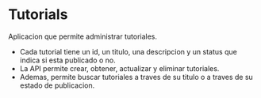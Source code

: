 # Tutorials

Aplicacion que permite administrar tutoriales.

 - Cada tutorial tiene un id, un titulo, una descripcion y un status que indica si esta publicado o no.
 - La API permite crear, obtener, actualizar y eliminar tutoriales.
 - Ademas, permite buscar tutoriales a traves de su titulo o a traves de su estado de publicacion.
